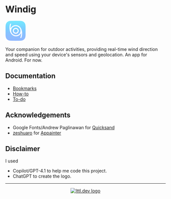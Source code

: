 # Windig

![](assets/icon/icon-small.png)

Your companion for outdoor activities, providing real-time wind direction and speed using your device's sensors and geolocation. An app for Android. For now.

## Documentation

- [Bookmarks](docs/BOOKMARKS.md)
- [How-to](docs/HOWTO.md)
- [To-do](docs/TODO.md)

## Acknowledgements

- Google Fonts/Andrew Paglinawan for [Quicksand](https://fonts.google.com/specimen/Quicksand)
- [zeshuaro](https://github.com/zeshuaro) for [Appainter](https://appainter.dev/)

## Disclaimer

I used
- Copilot/GPT-4.1 to help me code this project.
- ChatGPT to create the logo.

---

<p align="center">
    <a href="https://lttl.dev/"><img alt="lttl.dev logo" src="./assets/logos/logo-lttl_dev.png" width="33%"/></a>
</p>